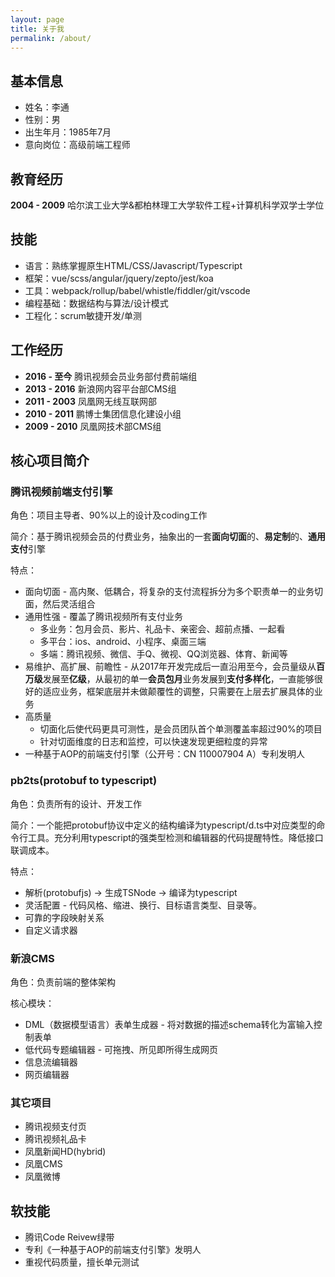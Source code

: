 ```yaml
---
layout: page
title: 关于我
permalink: /about/
---
```


## 基本信息

* 姓名：李通
* 性别：男
* 出生年月：1985年7月
* 意向岗位：高级前端工程师

## 教育经历
**2004 - 2009** 哈尔滨工业大学&都柏林理工大学软件工程+计算机科学双学士学位

## 技能
* 语言：熟练掌握原生HTML/CSS/Javascript/Typescript
* 框架：vue/scss/angular/jquery/zepto/jest/koa
* 工具：webpack/rollup/babel/whistle/fiddler/git/vscode
* 编程基础：数据结构与算法/设计模式
* 工程化：scrum敏捷开发/单测

## 工作经历
* **2016 - 至今** 腾讯视频会员业务部付费前端组
* **2013 - 2016** 新浪网内容平台部CMS组
* **2011 - 2003** 凤凰网无线互联网部
* **2010 - 2011** 鹏博士集团信息化建设小组
* **2009 - 2010** 凤凰网技术部CMS组

## 核心项目简介

### 腾讯视频前端支付引擎
角色：项目主导者、90%以上的设计及coding工作

简介：基于腾讯视频会员的付费业务，抽象出的一套**面向切面**的、**易定制**的、**通用支付**引擎

特点：
* 面向切面 - 高内聚、低耦合，将复杂的支付流程拆分为多个职责单一的业务切面，然后灵活组合
* 通用性强 - 覆盖了腾讯视频所有支付业务
  * 多业务：包月会员、影片、礼品卡、亲密会、超前点播、一起看
  * 多平台：ios、android、小程序、桌面三端
  * 多端：腾讯视频、微信、手Q、微视、QQ浏览器、体育、新闻等
* 易维护、高扩展、前瞻性 - 从2017年开发完成后一直沿用至今，会员量级从**百万级**发展至**亿级**，从最初的单一**会员包月**业务发展到**支付多样化**，一直能够很好的适应业务，框架底层并未做颠覆性的调整，只需要在上层去扩展具体的业务
* 高质量
  * 切面化后使代码更具可测性，是会员团队首个单测覆盖率超过90%的项目
  * 针对切面维度的日志和监控，可以快速发现更细粒度的异常
* 一种基于AOP的前端支付引擎（公开号：CN 110007904 A）专利发明人

### pb2ts(protobuf to typescript)
角色：负责所有的设计、开发工作

简介：一个能把protobuf协议中定义的结构编译为typescript/d.ts中对应类型的命令行工具。充分利用typescript的强类型检测和编辑器的代码提醒特性。降低接口联调成本。

特点：
* 解析(protobufjs) -> 生成TSNode -> 编译为typescript
* 灵活配置 - 代码风格、缩进、换行、目标语言类型、目录等。
* 可靠的字段映射关系
* 自定义请求器

### 新浪CMS
角色：负责前端的整体架构

核心模块：
* DML（数据模型语言）表单生成器 - 将对数据的描述schema转化为富输入控制表单
* 低代码专题编辑器 - 可拖拽、所见即所得生成网页
* 信息流编辑器
* 网页编辑器

### 其它项目
* 腾讯视频支付页
* 腾讯视频礼品卡
* 凤凰新闻HD(hybrid)
* 凤凰CMS
* 凤凰微博

## 软技能
* 腾讯Code Reivew绿带
* 专利《一种基于AOP的前端支付引擎》发明人
* 重视代码质量，擅长单元测试